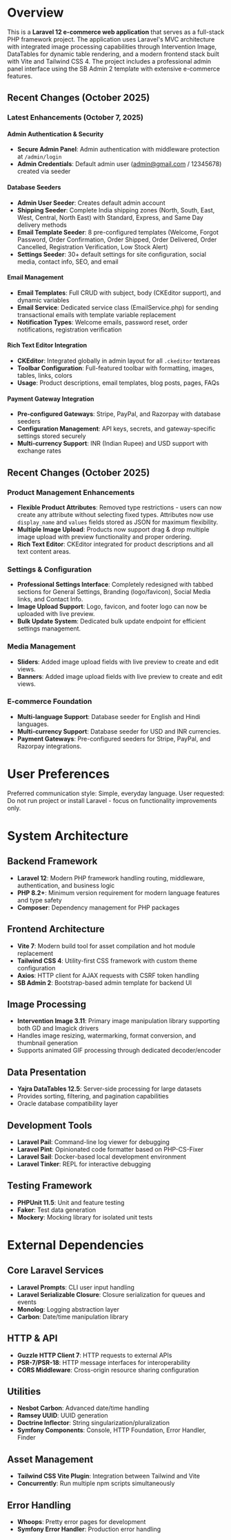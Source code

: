 # Overview

This is a **Laravel 12 e-commerce web application** that serves as a full-stack PHP framework project. The application uses Laravel's MVC architecture with integrated image processing capabilities through Intervention Image, DataTables for dynamic table rendering, and a modern frontend stack built with Vite and Tailwind CSS 4. The project includes a professional admin panel interface using the SB Admin 2 template with extensive e-commerce features.

## Recent Changes (October 2025)

### Latest Enhancements (October 7, 2025)

#### Admin Authentication & Security
- **Secure Admin Panel**: Admin authentication with middleware protection at `/admin/login`
- **Admin Credentials**: Default admin user (admin@gmail.com / 12345678) created via seeder

#### Database Seeders
- **Admin User Seeder**: Creates default admin account
- **Shipping Seeder**: Complete India shipping zones (North, South, East, West, Central, North East) with Standard, Express, and Same Day delivery methods
- **Email Template Seeder**: 8 pre-configured templates (Welcome, Forgot Password, Order Confirmation, Order Shipped, Order Delivered, Order Cancelled, Registration Verification, Low Stock Alert)
- **Settings Seeder**: 30+ default settings for site configuration, social media, contact info, SEO, and email

#### Email Management
- **Email Templates**: Full CRUD with subject, body (CKEditor support), and dynamic variables
- **Email Service**: Dedicated service class (EmailService.php) for sending transactional emails with template variable replacement
- **Notification Types**: Welcome emails, password reset, order notifications, registration verification

#### Rich Text Editor Integration
- **CKEditor**: Integrated globally in admin layout for all `.ckeditor` textareas
- **Toolbar Configuration**: Full-featured toolbar with formatting, images, tables, links, colors
- **Usage**: Product descriptions, email templates, blog posts, pages, FAQs

#### Payment Gateway Integration
- **Pre-configured Gateways**: Stripe, PayPal, and Razorpay with database seeders
- **Configuration Management**: API keys, secrets, and gateway-specific settings stored securely
- **Multi-currency Support**: INR (Indian Rupee) and USD support with exchange rates

## Recent Changes (October 2025)

### Product Management Enhancements
- **Flexible Product Attributes**: Removed type restrictions - users can now create any attribute without selecting fixed types. Attributes now use `display_name` and `values` fields stored as JSON for maximum flexibility.
- **Multiple Image Upload**: Products now support drag & drop multiple image upload with preview functionality and proper ordering.
- **Rich Text Editor**: CKEditor integrated for product descriptions and all text content areas.

### Settings & Configuration
- **Professional Settings Interface**: Completely redesigned with tabbed sections for General Settings, Branding (logo/favicon), Social Media links, and Contact Info.
- **Image Upload Support**: Logo, favicon, and footer logo can now be uploaded with live preview.
- **Bulk Update System**: Dedicated bulk update endpoint for efficient settings management.

### Media Management
- **Sliders**: Added image upload fields with live preview to create and edit views.
- **Banners**: Added image upload fields with live preview to create and edit views.

### E-commerce Foundation
- **Multi-language Support**: Database seeder for English and Hindi languages.
- **Multi-currency Support**: Database seeder for USD and INR currencies.
- **Payment Gateways**: Pre-configured seeders for Stripe, PayPal, and Razorpay integrations.

# User Preferences

Preferred communication style: Simple, everyday language.
User requested: Do not run project or install Laravel - focus on functionality improvements only.

# System Architecture

## Backend Framework
- **Laravel 12**: Modern PHP framework handling routing, middleware, authentication, and business logic
- **PHP 8.2+**: Minimum version requirement for modern language features and type safety
- **Composer**: Dependency management for PHP packages

## Frontend Architecture
- **Vite 7**: Modern build tool for asset compilation and hot module replacement
- **Tailwind CSS 4**: Utility-first CSS framework with custom theme configuration
- **Axios**: HTTP client for AJAX requests with CSRF token handling
- **SB Admin 2**: Bootstrap-based admin template for backend UI

## Image Processing
- **Intervention Image 3.11**: Primary image manipulation library supporting both GD and Imagick drivers
- Handles image resizing, watermarking, format conversion, and thumbnail generation
- Supports animated GIF processing through dedicated decoder/encoder

## Data Presentation
- **Yajra DataTables 12.5**: Server-side processing for large datasets
- Provides sorting, filtering, and pagination capabilities
- Oracle database compatibility layer

## Development Tools
- **Laravel Pail**: Command-line log viewer for debugging
- **Laravel Pint**: Opinionated code formatter based on PHP-CS-Fixer
- **Laravel Sail**: Docker-based local development environment
- **Laravel Tinker**: REPL for interactive debugging

## Testing Framework
- **PHPUnit 11.5**: Unit and feature testing
- **Faker**: Test data generation
- **Mockery**: Mocking library for isolated unit tests

# External Dependencies

## Core Laravel Services
- **Laravel Prompts**: CLI user input handling
- **Laravel Serializable Closure**: Closure serialization for queues and events
- **Monolog**: Logging abstraction layer
- **Carbon**: Date/time manipulation library

## HTTP & API
- **Guzzle HTTP Client 7**: HTTP requests to external APIs
- **PSR-7/PSR-18**: HTTP message interfaces for interoperability
- **CORS Middleware**: Cross-origin resource sharing configuration

## Utilities
- **Nesbot Carbon**: Advanced date/time handling
- **Ramsey UUID**: UUID generation
- **Doctrine Inflector**: String singularization/pluralization
- **Symfony Components**: Console, HTTP Foundation, Error Handler, Finder

## Asset Management
- **Tailwind CSS Vite Plugin**: Integration between Tailwind and Vite
- **Concurrently**: Run multiple npm scripts simultaneously

## Error Handling
- **Whoops**: Pretty error pages for development
- **Symfony Error Handler**: Production error handling